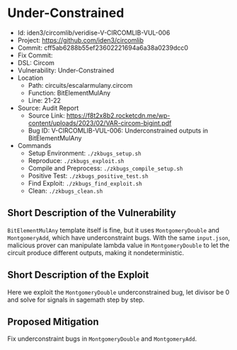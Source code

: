 # Under-Constrained

* Id: iden3/circomlib/veridise-V-CIRCOMLIB-VUL-006
* Project: https://github.com/iden3/circomlib
* Commit: cff5ab6288b55ef23602221694a6a38a0239dcc0
* Fix Commit: 
* DSL: Circom
* Vulnerability: Under-Constrained
* Location
  - Path: circuits/escalarmulany.circom
  - Function: BitElementMulAny
  - Line: 21-22
* Source: Audit Report
  - Source Link: https://f8t2x8b2.rocketcdn.me/wp-content/uploads/2023/02/VAR-circom-bigint.pdf
  - Bug ID: V-CIRCOMLIB-VUL-006: Underconstrained outputs in BitElementMulAny
* Commands
  - Setup Environment: `./zkbugs_setup.sh`
  - Reproduce: `./zkbugs_exploit.sh`
  - Compile and Preprocess: `./zkbugs_compile_setup.sh`
  - Positive Test: `./zkbugs_positive_test.sh`
  - Find Exploit: `./zkbugs_find_exploit.sh`
  - Clean: `./zkbugs_clean.sh`

## Short Description of the Vulnerability

`BitElementMulAny` template itself is fine, but it uses `MontgomeryDouble` and `MontgomeryAdd`, which have underconstraint bugs. With the same `input.json`, malicious prover can manipulate lambda value in `MontgomeryDouble` to let the circuit produce different outputs, making it nondeterministic.

## Short Description of the Exploit

Here we exploit the `MontgomeryDouble` underconstrained bug, let divisor be 0 and solve for signals in sagemath step by step.

## Proposed Mitigation

Fix underconstraint bugs in `MontgomeryDouble` and `MontgomeryAdd`.
